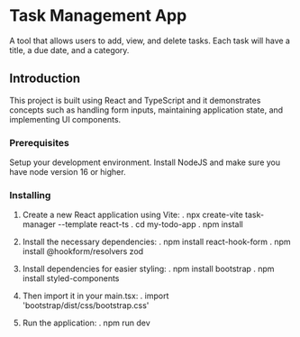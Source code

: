 # Task Management App

A tool that allows users to add, view, and delete tasks. Each task will have a title, a due date, and a category.

## Introduction

This project is built using React and TypeScript and it demonstrates concepts such as handling form inputs, maintaining application state, and implementing UI components.

### Prerequisites

Setup your development environment. Install NodeJS and make sure you have node version 16 or higher.

### Installing

1. Create a new React application using Vite:
 . npx create-vite task-manager --template react-ts
 . cd my-todo-app
 . npm install
 
2. Install the necessary dependencies: 
 . npm install react-hook-form
 . npm install @hookform/resolvers zod

2. Install dependencies for easier styling:
 . npm install bootstrap
 . npm install styled-components

3. Then import it in your main.tsx:
 . import 'bootstrap/dist/css/bootstrap.css'

4. Run the application:
 . npm run dev

